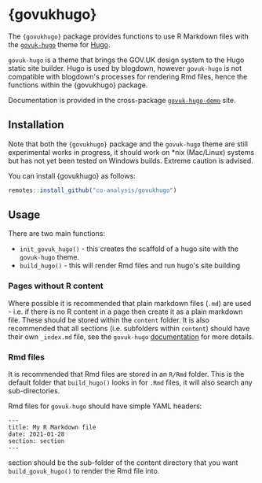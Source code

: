 
# {govukhugo}

<!-- badges: start -->
<!-- badges: end -->

The `{govukhugo}` package provides functions to use R Markdown files with the [`govuk-hugo`](https://github.com/co-analysis/govuk-hugo) theme for [Hugo](https://gohugo.io).

`govuk-hugo` is a theme that brings the GOV.UK design system to the Hugo static site builder. Hugo is used by blogdown, however `govuk-hugo` is not compatible with blogdown's processes for rendering Rmd files, hence the functions within the {govukhugo} package.

Documentation is provided in the cross-package [`govuk-hugo-demo`](https://co-analysis.github.io/govuk-hugo-demo/) site.

## Installation

Note that both the `{govukhugo}` package and the `govuk-hugo` theme are still experimental works in progress, it should work on *nix (Mac/Linux) systems but has not yet been tested on Windows builds. Extreme caution is advised.

You can install {govukhugo} as follows:

``` r
remotes::install_github("co-analysis/govukhugo")
```

## Usage

There are two main functions:

- `init_govuk_hugo()` - this creates the scaffold of a hugo site with the `govuk-hugo` theme.
- `build_hugo()` - this will render Rmd files and run hugo's site building

### Pages without R content
Where possible it is recommended that plain markdown files (`.md`) are used - i.e. if there is no R content in a page then create it as a plain markdown file. These should be stored within the `content` folder. It is also recommended that all sections (i.e. subfolders within `content`) should have their own `_index.md` file, see the `govuk-hugo` [documentation](https://co-analysis.github.io/govuk-hugo-demo/section/) for more details.


### Rmd files
It is recommended that Rmd files are stored in an `R/Rmd` folder. This is the default folder that `build_hugo()` looks in for `.Rmd` files, it will also search any sub-directories.

Rmd files for `govuk-hugo` should have simple YAML headers:

```
---
title: My R Markdown file
date: 2021-01-28
section: section
---
```

section should be the sub-folder of the content directory that you want `build_govuk_hugo()` to render the Rmd file into.

